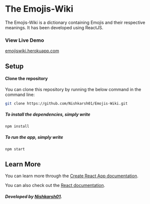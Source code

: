 # The Emojis-Wiki

The Emojis-Wiki is a dictionary containing Emojis and their respective meanings. It has been developed using ReactJS.

### View Live Demo

 [emojiswiki.herokuapp.com](https://emojiswiki.herokuapp.com/)

## Setup

#### Clone the repository

You can clone this repository by running the below command in the command line:

```bash
git clone https://github.com/Nishkarsh01/Emojis-Wiki.git
```

  ##### To install the dependencies, simply write
```bash
npm install
```

  ##### To run the app, simply write
```bash
npm start
```

## Learn More

You can learn more through the [Create React App documentation](https://facebook.github.io/create-react-app/docs/getting-started).

You can also check out the [React documentation](https://reactjs.org/).


##### Developed by [Nishkarsh01](https://github.com/Nishkarsh01).

